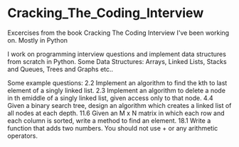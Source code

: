 # Cracking_The_Coding_Interview
Excercises from the book Cracking The Coding Interview I've been working on. Mostly in Python

I work on programming interview questions and implement data structures from scratch in Python.
Some Data Structures: Arrays, Linked Lists, Stacks and Queues, Trees and Graphs etc..

Some example questions: 
2.2 Implement an algorithm to find the kth to last element of a singly linked list.
2.3 Implement an algorithm to delete a node in th emiddle of a singly linked list, given access only to that node.
4.4 Given a binary search tree, design an algorithm which creates a linked list of all nodes at each depth. 
11.6 Given an M x N matrix in which each row and each column is sorted, write a method to find an element.
18.1 Write a function that adds two numbers. You should not use + or any arithmetic operators.

